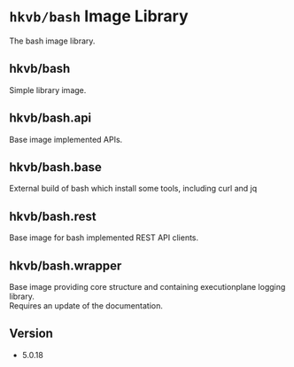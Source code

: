 # `hkvb/bash` Image Library

The bash image library.

## hkvb/bash

Simple library image.

## hkvb/bash.api

Base image implemented APIs.

## hkvb/bash.base

External build of bash which install some tools, including curl and jq

## hkvb/bash.rest

Base image for bash implemented REST API clients.

## hkvb/bash.wrapper

Base image providing core structure and containing executionplane logging library.  
Requires an update of the documentation.

## Version

* 5.0.18  
